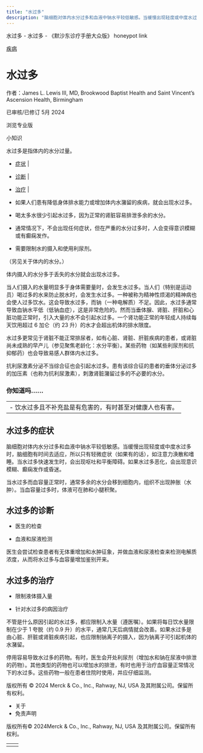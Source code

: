 ```yaml
---
title: "水过多"
description: "脑细胞对体内水分过多和血液中钠水平较低敏感。当缓慢出现轻度或中度水过多时，脑细胞有时间去适应，所以只有轻微症状（如果有的话），如注意力涣散和嗜睡。当水过多快速发生时，会出现呕吐和平衡障碍。如果水过多恶化，会出现意识模糊、癫痫发作或昏迷。"
---
```


﻿水过多 \- 水过多 \- 《默沙东诊疗手册大众版》 honeypot link



[疾病](https://www.merckmanuals.com/home/resourcespages/healthyliving_rel2.3)

# 水过多

作者：James L. Lewis III, MD, Brookwood Baptist Health and Saint Vincent’s Ascension
Health, Birmingham

已审核/已修订 5月 2024

浏览专业版

小知识

水过多是指体内的水分过量。

- [症状](#症状_v13948819_zh) \|
- [诊断](#诊断_v13948824_zh) \|
- [治疗](#治疗_v770633_zh) \|

- 如果人们患有降低身体排水能力或增加体内水潴留的疾病，就会出现水过多。

- 喝太多水很少引起水过多，因为正常的肾脏容易排泄多余的水分。

- 通常情况下，不会出现任何症状，但在严重的水分过多时，人会变得意识模糊或有癫痫发作。

- 需要限制水的摄入和使用利尿剂。


（另见关于体内的水分。）

体内摄入的水分多于丢失的水分就会出现水过多。

当人们摄入的水量明显多于身体需要量时，会发生水过多。当人们（特别是运动员）喝过多的水来防止脱水时，会发生水过多。一种被称为精神性烦渴的精神病也会使人过多饮水。这会导致水过多，而钠（一种电解质）不足。因此，水过多通常导致血钠水平低（低钠血症），这是非常危险的。然而当垂体腺、肾脏、肝脏和心脏功能正常时，引入大量的水不会引起水过多。一个肾功能正常的年轻成人持续每天饮用超过 6 加仑（约 23 升）的水才会超出机体的排水限度。

水过多更常见于肾脏不能正常排尿者，如有心脏、肾脏、肝脏疾病的患者，或肾脏尚未成熟的早产儿（参见聚焦老龄化：水分平衡）。某些药物（如某些利尿剂和抗抑郁药）也会导致易感人群体内水过多。

抗利尿激素分泌不当综合征也会引起水过多。患有该综合征的患者的垂体分泌过多的加压素（也称为抗利尿激素），刺激肾脏潴留过多的不必要的水分。

### 你知道吗……

|     |
| --- |
| - 饮水过多且不补充盐是有危害的，有时甚至对健康人也有害。 |

## 水过多的症状

脑细胞对体内水分过多和血液中钠水平较低敏感。当缓慢出现轻度或中度水过多时，脑细胞有时间去适应，所以只有轻微症状（如果有的话），如注意力涣散和嗜睡。当水过多快速发生时，会出现呕吐和平衡障碍。如果水过多恶化，会出现意识模糊、癫痫发作或昏迷。

当水过多而血容量正常时，通常多余的水分会移到细胞内，组织不出现肿胀（水肿）。当血容量过多时，体液可在肺和小腿积聚。

## 水过多的诊断

- 医生的检查

- 血液和尿液检测


医生会尝试检查患者有无体重增加和水肿征象，并做血液和尿液检查来检测电解质浓度，从而将水过多与血容量增加鉴别开来。

## 水过多的治疗

- 限制液体摄入量

- 针对水过多的病因治疗


不管是什么原因引起的水过多，都应限制入水量（遵医嘱）。如果将每日饮水量限制在少于 1 夸脱（约 0.9 升）的水平，通常几天后病情就会改善。如果水过多是由心脏、肝脏或肾脏疾病引起，也应限制钠离子的摄入，因为钠离子可引起机体的水潴留。

停用容易导致水过多的药物。有时，医生会开处利尿剂（增加水和钠在尿液中排泄的药物）。其他类型的药物也可以增加水的排泄，有时也用于治疗血容量正常情况下的水过多。这些药物一般在患者住院时使用，并应仔细监测。



版权所有 © 2024
Merck & Co., Inc., Rahway, NJ, USA 及其附属公司。保留所有权利。

- 关于
- 免责声明

版权所有© 2024Merck & Co., Inc., Rahway, NJ, USA 及其附属公司。保留所有权利。

|     |     |
| --- | --- |
|  |  |